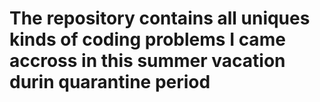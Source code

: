 # The repository contains all uniques kinds of coding problems I came accross in this summer vacation durin quarantine period
